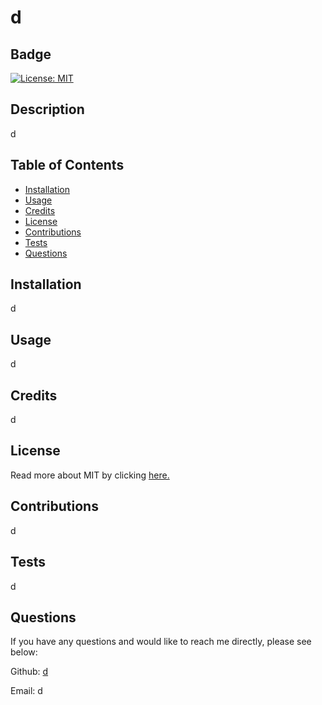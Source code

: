 
  # d

  ## Badge
  [![License: MIT](https://img.shields.io/badge/license-MIT-blue)](https://opensource.org/license/MIT/)

  ## Description
  
  d
  

  ## Table of Contents 
  
  - [Installation](#installation)
  - [Usage](#usage)
  - [Credits](#credits)
  - [License](#license)
  - [Contributions](#contributions)
  - [Tests](#tests)
  - [Questions](#questions)
  

  ## Installation
  
  d
  

  ## Usage
  
  d


  ## Credits

  d
  

  ## License

   Read more about MIT by clicking  [here.](https://opensource.org/license/MIT/)


  ## Contributions
  
  d
  

  ## Tests
  
  d
  
  
  ## Questions

  If you have any questions and would like to reach me directly, please see below:

  Github: [d](https://github.com/d)

  Email: d